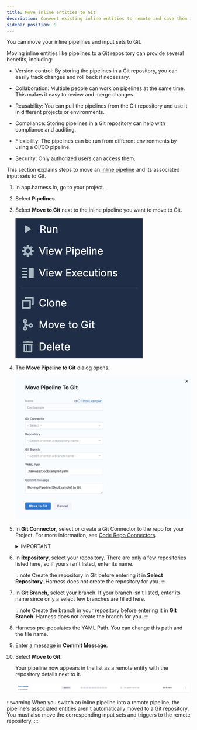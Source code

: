 ```yaml
---
title: Move inline entities to Git
description: Convert existing inline entities to remote and save them in Git
sidebar_position: 9
---
```


You can move your inline pipelines and input sets to Git. 

Moving inline entities like pipelines to a Git repository can provide several benefits, including:

- Version control: By storing the pipelines in a Git repository, you can easily track changes and roll back if necessary.
  
- Collaboration: Multiple people can work on pipelines at the same time. This makes it easy to review and merge changes.
  
- Reusability: You can pull the pipelines from the Git repository and use it in different projects or environments.
  
- Compliance: Storing pipelines in a Git repository can help with compliance and auditing.
  
- Flexibility: The pipelines can be run from different environments by using a CI/CD pipeline.
  
- Security: Only authorized users can access them.

This section explains steps to move an [inline pipeline](../8_Pipelines/add-a-stage.md#step-1-create-a-pipeline) and its associated input sets to Git.


1. In app.harness.io, go to your project.
2. Select **Pipelines**. 
3. Select **Move to Git** next to the inline pipeline you want to move to Git.
   
   ![](../10_Git-Experience/static/move-to-git-option.png)

4. The **Move Pipeline to Git** dialog opens.
   
   ![](../10_Git-Experience/static/move-pipeline-togit.png)

5. In **Git Connector**, select or create a Git Connector to the repo for your Project. For more information, see [Code Repo Connectors](../7_Connectors/connect-to-code-repo.md).
   
   <details>
   <summary> IMPORTANT </summary>

   Connector must use the Enable API access option and Token
   The Connector must use the Enable API access option and Username and Token authentication. Harness requires the token for API access. Generate the token in your account on the Git provider and add it to Harness as a Secret. Next, use the token in the credentials for the Git Connector.​

   ![](./static/configure-git-experience-for-harness-entities-41.png) 

   For GitHub, the token must have the following scopes: 

   ![](./static/configure-git-experience-for-harness-entities-42.png)

   </details>
   
6. In **Repository**, select your repository. There are only a few repositories listed here, so if yours isn't listed, enter its name.
   
   :::note
   Create the repository in Git before entering it in **Select Repository**. Harness does not create the repository for you.
   :::
   
7. In **Git Branch**, select your branch. If your branch isn't listed, enter its name since only a select few branches are filled here.
   
   :::note
   Create the branch in your repository before entering it in **Git Branch**. Harness does not create the branch for you. 
   :::
    
8.  Harness pre-populates the YAML Path. You can change this path and the file name.
    
9.  Enter a message in **Commit Message**.

10. Select **Move to Git**.
    
    Your pipeline now appears in the list as a remote entity with the repository details next to it.

    ![](../10_Git-Experience/static/inline-to-remote-pipeline.png)
    



:::warning
When you switch an inline pipeline into a remote pipeline, the pipeline's associated entities aren't automatically moved to a Git repository. You must also move the corresponding input sets and triggers to the remote repository.
:::
